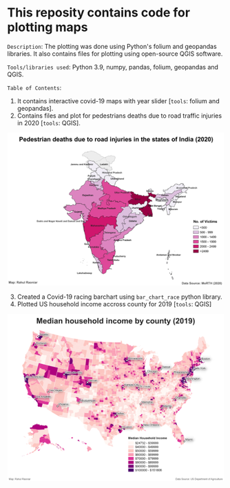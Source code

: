 # This reposity contains code for plotting maps 

`Description`: The plotting was done using Python's folium and geopandas libraries. It also contains files for plotting using open-source QGIS software.

`Tools/libraries used`: Python 3.9, numpy, pandas, folium, geopandas and QGIS.


`Table of Contents`:

1. It contains interactive covid-19 maps with year slider [`tools`: folium and geopandas].
2. Contains files and plot for pedestrians deaths due to road traffic injuries in 2020 [`tools`: QGIS].

<img src="Pedestrian deaths due to road injuries map 2020/Pedestrian Deaths in India Map (2020).png" width="600"/>

3. Created a Covid-19 racing barchart using `bar_chart_race` python library.
4. Plotted US household income accross county for 2019 [`tools`: QGIS]
<img src="US household income heat maps (choropleth maps)/US household income 2019 plot.png" width="600"/>
